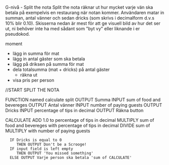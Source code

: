G-nivå - Split the nota
Split the nota räknar ut hur mycket varje vän ska betala på exempelvis en restaurang när notan kommer. Användaren matar in summan, antal vänner och sedan dricks (som skrivs i decimalform d.v.s 10% blir 0.10). Skisserna nedan är mest för att ge visuell bild av hur det ser ut, ni behöver inte ha med sådant som "byt vy" eller liknande i er pseudokod.

moment 
   - lägg in summa för mat
   - lägg in antal gäster som ska betala
   - lägg på driksen på summa för mat
   - dela totalsumma (mat + dricks) på antal gäster
      - räkna ut
   - visa pris per person


//START SPLIT THE NOTA

FUNCTION named calculate split
   OUTPUT Summa
      INPUT sum of food and bevereges
   OUTPUT Antal vänner
      INPUT number of paying guests
   OUTPUT Dricks
      INPUT percentage of tips in decimal
   OUTPUT Räkna button


   CALCULATE
      ADD 1.0 to percentage of tips in decimal
      MULTIPLY sum of food and bevereges with percentage of tips in decimal
      DIVIDE sum of MULTIPLY with number of paying guests
   
     
      IF Dricks is equal to 0
         THEN OUTPUT Don't be a Scrooge!
      IF input field is left empty
         THEN OUTPUT 'You missed something'
      ELSE OUTPUT Varje person ska betala 'sum of CALCULATE'
